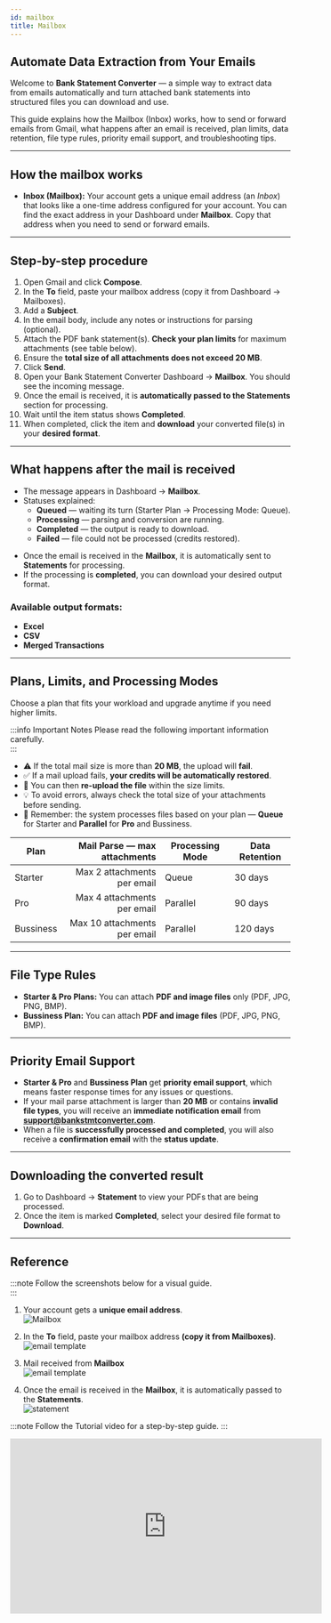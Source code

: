 ```yaml
---
id: mailbox
title: Mailbox
---
```


## Automate Data Extraction from Your Emails

Welcome to **Bank Statement Converter** — a simple way to extract data from emails automatically and turn attached bank statements into structured files you can download and use.

This guide explains how the Mailbox (Inbox) works, how to send or forward emails from Gmail, what happens after an email is received, plan limits, data retention, file type rules, priority email support, and troubleshooting tips.

---

## How the mailbox works

* **Inbox (Mailbox):** Your account gets a unique email address (an *Inbox*) that looks like a one-time address configured for your account. You can find the exact address in your Dashboard under **Mailbox**. Copy that address when you need to send or forward emails.

---

## Step-by-step procedure 

1. Open Gmail and click **Compose**.  
2. In the **To** field, paste your mailbox address (copy it from Dashboard → Mailboxes).  
3. Add a **Subject**.  
4. In the email body, include any notes or instructions for parsing (optional).  
5. Attach the PDF bank statement(s). **Check your plan limits** for maximum attachments (see table below).  
6. Ensure the **total size of all attachments does not exceed 20 MB**.  
7. Click **Send**.  
8. Open your Bank Statement Converter Dashboard → **Mailbox**. You should see the incoming message.  
9. Once the email is received, it is **automatically passed to the Statements** section for processing.  
10. Wait until the item status shows **Completed**.  
11. When completed, click the item and **download** your converted file(s) in your **desired format**. 

---

## What happens after the mail is received

* The message appears in Dashboard → **Mailbox**.  
* Statuses explained:  
  * **Queued** — waiting its turn (Starter Plan → Processing Mode: Queue).  
  * **Processing** — parsing and conversion are running.  
  * **Completed** — the output is ready to download.  
  * **Failed** — file could not be processed (credits restored).

- Once the email is received in the **Mailbox**, it is automatically sent to **Statements** for processing.  
- If the processing is **completed**, you can download your desired output format.  

### Available output formats:  
- **Excel**  
- **CSV**  
- **Merged Transactions**  

---

## Plans, Limits, and Processing Modes

Choose a plan that fits your workload and upgrade anytime if you need higher limits. 


:::info Important Notes
Please read the following important information carefully.  
:::

- ⚠️ If the total mail size is more than **20 MB**, the upload will **fail**.  
- ✅ If a mail upload fails, **your credits will be automatically restored**.  
- 🔄 You can then **re-upload the file** within the size limits.    
- 💡 To avoid errors, always check the total size of your attachments before sending.  
- 📌 Remember: the system processes files based on your plan — **Queue** for Starter and **Parallel** for **Pro** and Bussiness.  

| Plan       | Mail Parse — max attachments | Processing Mode | Data Retention |
| ---------- | ---------------------------: | --------------- | -------------- |
| Starter    | Max 2 attachments per email  | Queue           | 30 days        |
| Pro        | Max 4 attachments per email  | Parallel        | 90 days        |
| Bussiness  | Max 10 attachments per email | Parallel        | 120 days       |

---

## File Type Rules

- **Starter & Pro Plans:** You can attach **PDF and image files** only (PDF, JPG, PNG, BMP).  
- **Bussiness Plan:** You can attach **PDF and image files** (PDF, JPG, PNG, BMP).  

---

## Priority Email Support

- **Starter & Pro** and **Bussiness Plan** get **priority email support**, which means faster response times for any issues or   questions.  
- If your mail parse attachment is larger than **20 MB** or contains **invalid file types**, you will receive an **immediate notification email** from **support@bankstmtconverter.com**.  
- When a file is **successfully processed and completed**, you will also receive a **confirmation email** with the **status update**. 

---

## Downloading the converted result

1. Go to Dashboard → **Statement** to view your PDFs that are being processed.  
2. Once the item is marked **Completed**, select your desired file format to **Download**.  

---

## Reference

:::note
Follow the screenshots below for a visual guide.  
:::

1. Your account gets a **unique email address**.  
![Mailbox](/img/mailboxdashboard.png)

2. In the **To** field, paste your mailbox address **(copy it from Mailboxes)**.  
![email template](/img/emailtemplate.png)

3. Mail received from **Mailbox**  
![email template](/img/mailreceived.png)

4. Once the email is received in the **Mailbox**, it is automatically passed to the **Statements**.  
![statement](/img/statements.png)


:::note
Follow the Tutorial video for a step-by-step guide.
:::

<iframe width="560" height="315" src="https://www.youtube.com/embed/KxluH-dPcjs?si=Sv9r5i4Keqwy4mxT" title="YouTube video player" frameborder="0" allow="accelerometer; autoplay; clipboard-write; encrypted-media; gyroscope; picture-in-picture; web-share" referrerpolicy="strict-origin-when-cross-origin" allowfullscreen></iframe>



